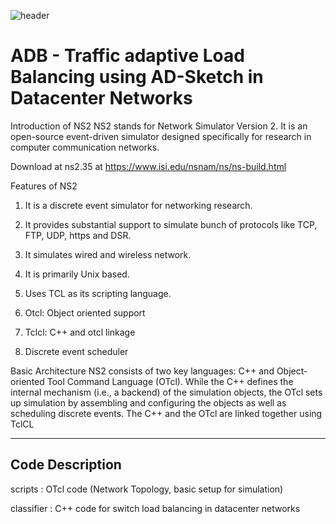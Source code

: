 ![header](https://capsule-render.vercel.app/api?type=wave&color=auto&height=300&section=header&text=Adaptive%20Load%20Balancing&fontSize=70)

# ADB - Traffic adaptive Load Balancing using AD-Sketch in Datacenter Networks

Introduction of NS2
NS2 stands for Network Simulator Version 2. It is an open-source event-driven simulator designed specifically for research in computer communication networks.

Download at ns2.35 at https://www.isi.edu/nsnam/ns/ns-build.html

Features of NS2
1. It is a discrete event simulator for networking research.

2. It provides substantial support to simulate bunch of protocols like TCP, FTP, UDP, https and DSR.

3. It simulates wired and wireless network.

4. It is primarily Unix based.

5. Uses TCL as its scripting language.

6. Otcl: Object oriented support

7. Tclcl: C++ and otcl linkage

8. Discrete event scheduler

Basic Architecture
NS2 consists of two key languages: C++ and Object-oriented Tool Command Language (OTcl). While the C++ defines the internal mechanism (i.e., a backend) of the simulation objects, the OTcl sets up simulation by assembling and configuring the objects as well as scheduling discrete events. The C++ and the OTcl are linked together using TclCL

--------------------------------------------------------

Code Description
-----------------------------------------------------------------
scripts : OTcl code (Network Topology, basic setup for simulation)

classifier : C++ code for switch load balancing in datacenter networks
